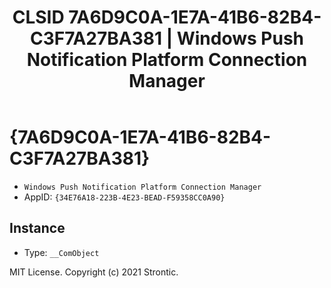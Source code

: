 ﻿---
title: "CLSID 7A6D9C0A-1E7A-41B6-82B4-C3F7A27BA381 | Windows Push Notification Platform Connection Manager"
excerpt: What is COM-Object CLSID 7A6D9C0A-1E7A-41B6-82B4-C3F7A27BA381?
---

# {7A6D9C0A-1E7A-41B6-82B4-C3F7A27BA381}

* `Windows Push Notification Platform Connection Manager`
* AppID: `{34E76A18-223B-4E23-BEAD-F59358CC0A90}`

## Instance

* Type: `__ComObject`

MIT License. Copyright (c) 2021 Strontic.


